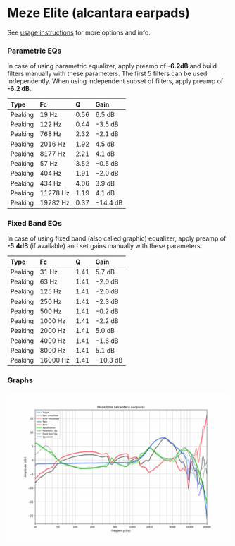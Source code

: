 # Meze Elite (alcantara earpads)
See [usage instructions](https://github.com/jaakkopasanen/AutoEq#usage) for more options and info.

### Parametric EQs
In case of using parametric equalizer, apply preamp of **-6.2dB** and build filters manually
with these parameters. The first 5 filters can be used independently.
When using independent subset of filters, apply preamp of **-6.2 dB**.

| Type    | Fc       |    Q | Gain     |
|:--------|:---------|:-----|:---------|
| Peaking | 19 Hz    | 0.56 | 6.5 dB   |
| Peaking | 122 Hz   | 0.44 | -3.5 dB  |
| Peaking | 768 Hz   | 2.32 | -2.1 dB  |
| Peaking | 2016 Hz  | 1.92 | 4.5 dB   |
| Peaking | 8177 Hz  | 2.21 | 4.1 dB   |
| Peaking | 57 Hz    | 3.52 | -0.5 dB  |
| Peaking | 404 Hz   | 1.91 | -2.0 dB  |
| Peaking | 434 Hz   | 4.06 | 3.9 dB   |
| Peaking | 11278 Hz | 1.19 | 4.1 dB   |
| Peaking | 19782 Hz | 0.37 | -14.4 dB |

### Fixed Band EQs
In case of using fixed band (also called graphic) equalizer, apply preamp of **-5.4dB**
(if available) and set gains manually with these parameters.

| Type    | Fc       |    Q | Gain     |
|:--------|:---------|:-----|:---------|
| Peaking | 31 Hz    | 1.41 | 5.7 dB   |
| Peaking | 63 Hz    | 1.41 | -2.0 dB  |
| Peaking | 125 Hz   | 1.41 | -2.6 dB  |
| Peaking | 250 Hz   | 1.41 | -2.3 dB  |
| Peaking | 500 Hz   | 1.41 | -0.2 dB  |
| Peaking | 1000 Hz  | 1.41 | -2.2 dB  |
| Peaking | 2000 Hz  | 1.41 | 5.0 dB   |
| Peaking | 4000 Hz  | 1.41 | -1.6 dB  |
| Peaking | 8000 Hz  | 1.41 | 5.1 dB   |
| Peaking | 16000 Hz | 1.41 | -10.3 dB |

### Graphs
![](./Meze%20Elite%20(alcantara%20earpads).png)